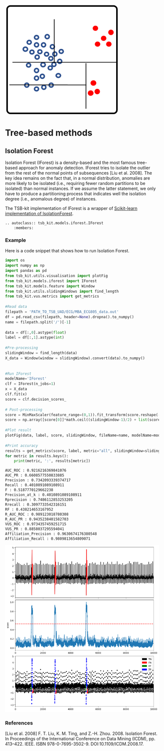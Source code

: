 ![icon](../../images/method_icons/tree.png "icon")
# Tree-based methods


## Isolation Forest

Isolation Forest (IForest) is a density-based and the most famous tree-based approach for anomaly detection. IForest tries to isolate the outlier from the rest of the normal points of subsequences [Liu et al. 2008].
The key idea remains on the fact that, in a normal distribution, anomalies are more likely to be isolated (i.e., requiring fewer random partitions to be isolated) than normal instances. 
If we assume the latter statement, we only have to produce a partitioning process that indicates well the isolation degree (i.e., anomalous degree) of instances.

The TSB-kit implementation of IForest is a wrapper of [Scikit-learn implementation of IsolationForest](https://scikit-learn.org/stable/modules/generated/sklearn.ensemble.IsolationForest.html).

```{eval-rst}  
.. autoclass:: tsb_kit.models.iforest.IForest
    :members:

```

### Example

Here is a code snippet that shows how to run Isolation Forest.

```python
import os
import numpy as np
import pandas as pd
from tsb_kit.utils.visualisation import plotFig
from tsb_kit.models.iforest import IForest
from tsb_kit.models.feature import Window
from tsb_kit.utils.slidingWindows import find_length
from tsb_kit.vus.metrics import get_metrics

#Read data
filepath = 'PATH_TO_TSB_UAD/ECG/MBA_ECG805_data.out'
df = pd.read_csv(filepath, header=None).dropna().to_numpy()
name = filepath.split('/')[-1]

data = df[:,0].astype(float)
label = df[:,1].astype(int)

#Pre-processing    
slidingWindow = find_length(data)
X_data = Window(window = slidingWindow).convert(data).to_numpy()


#Run IForest
modelName='IForest'
clf = IForest(n_jobs=1)
x = X_data
clf.fit(x)
score = clf.decision_scores_

# Post-processing
score = MinMaxScaler(feature_range=(0,1)).fit_transform(score.reshape(-1,1)).ravel()
score = np.array([score[0]]*math.ceil((slidingWindow-1)/2) + list(score) + [score[-1]]*((slidingWindow-1)//2))

#Plot result
plotFig(data, label, score, slidingWindow, fileName=name, modelName=modelName) 

#Print accuracy
results = get_metrics(score, label, metric="all", slidingWindow=slidingWindow)
for metric in results.keys():
    print(metric, ':', results[metric])
```
```
AUC_ROC : 0.9216216369841076
AUC_PR : 0.6608577550833885
Precision : 0.7342093339374717
Recall : 0.4010891089108911
F : 0.5187770129662238
Precision_at_k : 0.4010891089108911
Rprecision : 0.7486112853253205
Rrecall : 0.3097733542316151
RF : 0.438214653167952
R_AUC_ROC : 0.989123018780308
R_AUC_PR : 0.9435238401582703
VUS_ROC : 0.9734357459251715
VUS_PR : 0.8858037295594041
Affiliation_Precision : 0.9630674176380548
Affiliation_Recall : 0.9809813654809071
```
![Result](../../images/method_results/IForest.png "Iforest Result")

### References

[Liu et al. 2008] F. T. Liu, K. M. Ting, and Z.-H. Zhou. 2008. Isolation Forest. In Proceedings of the International Conference on Data Mining (ICDM), pp. 413–422. IEEE. ISBN 978-0-7695-3502-9. DOI:10.1109/ICDM.2008.17.
